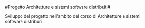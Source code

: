 #Progetto Architetture e sistemi software distribuiti#

Sviluppo del progetto nell'ambito del corso di Architetture e sistemi software distribuiti.
